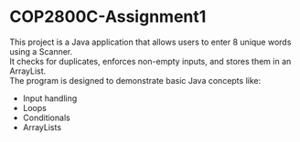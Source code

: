  # COP2800C-Assignment1
This project is a Java application that allows users to enter 8 unique words using a Scanner.  
It checks for duplicates, enforces non-empty inputs, and stores them in an ArrayList.  
The program is designed to demonstrate basic Java concepts like:
- Input handling
- Loops
- Conditionals
- ArrayLists
